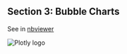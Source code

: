 Section 3: Bubble Charts
------------------------

See in
[nbviewer](http://nbviewer.ipython.org/github/plotly/python-user-guide/blob/master/s3_bubble-charts/s3_bubble-charts.ipynb)

![Plotly logo](http://i.imgur.com/4vwuxdJ.png)

